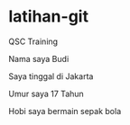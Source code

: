 # latihan-git
QSC Training

Nama saya Budi

Saya tinggal di Jakarta

Umur saya 17 Tahun

Hobi saya bermain sepak bola
